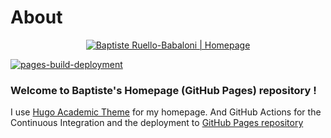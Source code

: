 # About

<p align="center"><a href="https://brbabaloni.github.io" target="_blank" rel="noopener"><img src="https://brbabaloni.github.io/authors/brbabaloni/avatar_hu81f30a7a59f3022df0190f92cf907454_551852_270x270_fill_lanczos_center_3.png" alt="Baptiste Ruello-Babaloni | Homepage"></a></p>

[![pages-build-deployment](https://github.com/brbabaloni/brbabaloni.github.io/actions/workflows/pages/pages-build-deployment/badge.svg?branch=production)](https://github.com/brbabaloni/brbabaloni.github.io/actions/workflows/pages/pages-build-deployment)

### Welcome to Baptiste's Homepage (GitHub Pages) repository !

I use [Hugo Academic Theme](https://github.com/wowchemy/starter-hugo-academic) for my homepage. And GitHub Actions for the Continuous Integration and the deployment to [GitHub Pages repository](https://github.com/brbabaloni/brbabaloni.github.io)
